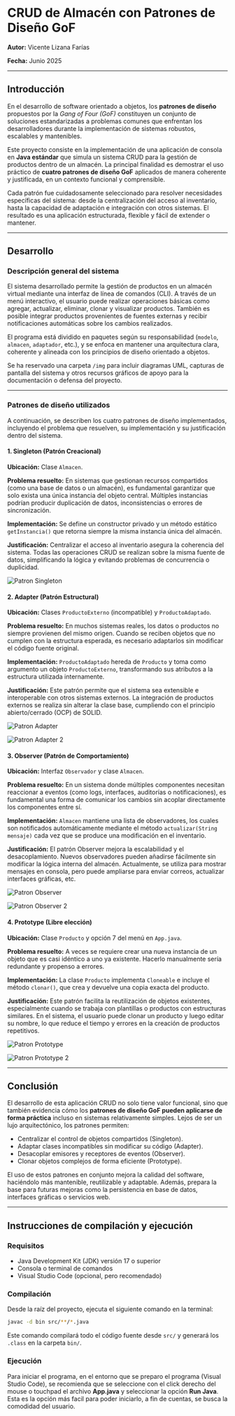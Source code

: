 # CRUD de Almacén con Patrones de Diseño GoF

**Autor:** Vicente Lizana Farías

**Fecha:** Junio 2025

---

## Introducción

En el desarrollo de software orientado a objetos, los **patrones de diseño** propuestos por la *Gang of Four (GoF)* constituyen un conjunto de soluciones estandarizadas a problemas comunes que enfrentan los desarrolladores durante la implementación de sistemas robustos, escalables y mantenibles.

Este proyecto consiste en la implementación de una aplicación de consola en **Java estándar** que simula un sistema CRUD para la gestión de productos dentro de un almacén. La principal finalidad es demostrar el uso práctico de **cuatro patrones de diseño GoF** aplicados de manera coherente y justificada, en un contexto funcional y comprensible.

Cada patrón fue cuidadosamente seleccionado para resolver necesidades específicas del sistema: desde la centralización del acceso al inventario, hasta la capacidad de adaptación e integración con otros sistemas. El resultado es una aplicación estructurada, flexible y fácil de extender o mantener.

---

## Desarrollo

### Descripción general del sistema

El sistema desarrollado permite la gestión de productos en un almacén virtual mediante una interfaz de línea de comandos (CLI). A través de un menú interactivo, el usuario puede realizar operaciones básicas como agregar, actualizar, eliminar, clonar y visualizar productos. También es posible integrar productos provenientes de fuentes externas y recibir notificaciones automáticas sobre los cambios realizados.

El programa está dividido en paquetes según su responsabilidad (`modelo`, `almacen`, `adaptador`, etc.), y se enfoca en mantener una arquitectura clara, coherente y alineada con los principios de diseño orientado a objetos.

Se ha reservado una carpeta `/img` para incluir diagramas UML, capturas de pantalla del sistema y otros recursos gráficos de apoyo para la documentación o defensa del proyecto.

---

### Patrones de diseño utilizados

A continuación, se describen los cuatro patrones de diseño implementados, incluyendo el problema que resuelven, su implementación y su justificación dentro del sistema.

#### 1. Singleton (Patrón Creacional)

**Ubicación:** Clase `Almacen`.

**Problema resuelto:** En sistemas que gestionan recursos compartidos (como una base de datos o un almacén), es fundamental garantizar que solo exista una única instancia del objeto central. Múltiples instancias podrían producir duplicación de datos, inconsistencias o errores de sincronización.

**Implementación:** Se define un constructor privado y un método estático `getInstancia()` que retorna siempre la misma instancia única del almacén.

**Justificación:** Centralizar el acceso al inventario asegura la coherencia del sistema. Todas las operaciones CRUD se realizan sobre la misma fuente de datos, simplificando la lógica y evitando problemas de concurrencia o duplicidad.

![Patron Singleton](img/PatronCreacional.png)

#### 2. Adapter (Patrón Estructural)

**Ubicación:** Clases `ProductoExterno` (incompatible) y `ProductoAdaptado`.

**Problema resuelto:** En muchos sistemas reales, los datos o productos no siempre provienen del mismo origen. Cuando se reciben objetos que no cumplen con la estructura esperada, es necesario adaptarlos sin modificar el código fuente original.

**Implementación:** `ProductoAdaptado` hereda de `Producto` y toma como argumento un objeto `ProductoExterno`, transformando sus atributos a la estructura utilizada internamente.

**Justificación:** Este patrón permite que el sistema sea extensible e interoperable con otros sistemas externos. La integración de productos externos se realiza sin alterar la clase base, cumpliendo con el principio abierto/cerrado (OCP) de SOLID.

![Patron Adapter](img/PatronEstructural.png)

![Patron Adapter 2](img/PatronEstructural2.png)

#### 3. Observer (Patrón de Comportamiento)

**Ubicación:** Interfaz `Observador` y clase `Almacen`.

**Problema resuelto:** En un sistema donde múltiples componentes necesitan reaccionar a eventos (como logs, interfaces, auditorías o notificaciones), es fundamental una forma de comunicar los cambios sin acoplar directamente los componentes entre sí.

**Implementación:** `Almacen` mantiene una lista de observadores, los cuales son notificados automáticamente mediante el método `actualizar(String mensaje)` cada vez que se produce una modificación en el inventario.

**Justificación:** El patrón Observer mejora la escalabilidad y el desacoplamiento. Nuevos observadores pueden añadirse fácilmente sin modificar la lógica interna del almacén. Actualmente, se utiliza para mostrar mensajes en consola, pero puede ampliarse para enviar correos, actualizar interfaces gráficas, etc.

![Patron Observer](img/PatronObservador.png)

![Patron Observer 2](img/PatronObservador2.png)

#### 4. Prototype (Libre elección)

**Ubicación:** Clase `Producto` y opción 7 del menú en `App.java`.

**Problema resuelto:** A veces se requiere crear una nueva instancia de un objeto que es casi idéntico a uno ya existente. Hacerlo manualmente sería redundante y propenso a errores.

**Implementación:** La clase `Producto` implementa `Cloneable` e incluye el método `clonar()`, que crea y devuelve una copia exacta del producto.

**Justificación:** Este patrón facilita la reutilización de objetos existentes, especialmente cuando se trabaja con plantillas o productos con estructuras similares. En el sistema, el usuario puede clonar un producto y luego editar su nombre, lo que reduce el tiempo y errores en la creación de productos repetitivos.

![Patron Prototype](img/PatronLibre.png)

![Patron Prototype 2](img/PatronLibre2.png)

---

## Conclusión

El desarrollo de esta aplicación CRUD no solo tiene valor funcional, sino que también evidencia cómo los **patrones de diseño GoF pueden aplicarse de forma práctica** incluso en sistemas relativamente simples. Lejos de ser un lujo arquitectónico, los patrones permiten:

* Centralizar el control de objetos compartidos (Singleton).
* Adaptar clases incompatibles sin modificar su código (Adapter).
* Desacoplar emisores y receptores de eventos (Observer).
* Clonar objetos complejos de forma eficiente (Prototype).

El uso de estos patrones en conjunto mejora la calidad del software, haciéndolo más mantenible, reutilizable y adaptable. Además, prepara la base para futuras mejoras como la persistencia en base de datos, interfaces gráficas o servicios web.

---

## Instrucciones de compilación y ejecución

### Requisitos

* Java Development Kit (JDK) versión 17 o superior
* Consola o terminal de comandos
* Visual Studio Code (opcional, pero recomendado)

### Compilación

Desde la raíz del proyecto, ejecuta el siguiente comando en la terminal:

```bash
javac -d bin src/**/*.java
```

Este comando compilará todo el código fuente desde `src/` y generará los `.class` en la carpeta `bin/`.

### Ejecución

Para iniciar el programa, en el entorno que se preparo el programa (Visual Studio Code), se recomienda que se seleccione con el click derecho del mouse o touchpad el archivo **App.java** y seleccionar la opción **Run Java**. Esta es la opción más facil para poder iniciarlo, a fin de cuentas, se busca la comodidad del usuario.
